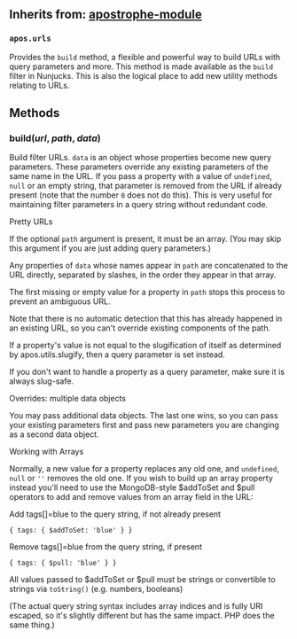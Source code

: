 ## Inherits from: [apostrophe-module](../apostrophe-module/README.md)
### `apos.urls`
Provides the `build` method, a flexible and powerful way to build
URLs with query parameters and more. This method is made available
as the `build` filter in Nunjucks. This is also the logical place
to add new utility methods relating to URLs.


## Methods
### build(*url*, *path*, *data*)
Build filter URLs. `data` is an object whose properties
become new query parameters. These parameters override any
existing parameters of the same name in the URL. If you
pass a property with a value of `undefined`, `null` or an
empty string, that parameter is removed from the
URL if already present (note that the number `0` does not
do this). This is very useful for maintaining filter
parameters in a query string without redundant code.

Pretty URLs

If the optional `path` argument is present, it must be an
array. (You may skip this argument if you are just
adding query parameters.)

Any properties of `data` whose names appear in `path`
are concatenated to the URL directly, separated by slashes,
in the order they appear in that array.

The first missing or empty value for a property in `path`
stops this process to prevent an ambiguous URL.

Note that there is no automatic detection that this has
already happened in an existing URL, so you can't override
existing components of the path.

If a property's value is not equal to the slugification of
itself as determined by apos.utils.slugify, then a query
parameter is set instead.

If you don't want to handle a property as a query parameter,
make sure it is always slug-safe.

Overrides: multiple data objects

You may pass additional data objects. The last one wins, so
you can pass your existing parameters first and pass new
parameters you are changing as a second data object.

Working with Arrays

Normally, a new value for a property replaces any old one,
and `undefined`, `null` or `''` removes the old one. If you
wish to build up an array property instead you'll need
to use the MongoDB-style $addToSet and $pull operators to add and
remove values from an array field in the URL:

Add tags[]=blue to the query string, if not already present

`{ tags: { $addToSet: 'blue' } }`

Remove tags[]=blue from the query string, if present

`{ tags: { $pull: 'blue' } }`

All values passed to $addToSet or $pull must be strings or
convertible to strings via `toString()` (e.g. numbers, booleans)

(The actual query string syntax includes array indices and
is fully URI escaped, so it's slightly different but has
the same impact. PHP does the same thing.)
